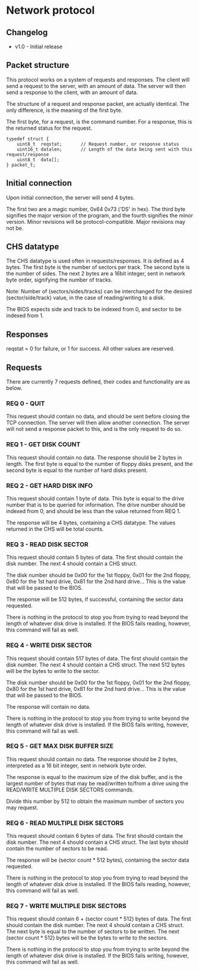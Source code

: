 # Network protocol

## Changelog

* v1.0 - Initial release

## Packet structure

This protocol works on a system of requests and responses. The client will send a request to the server, with an amount of data. The server will then send a response to the client, with an amount of data.

The structure of a request and response packet, are actually identical.
The only difference, is the meaning of the first byte.

The first byte, for a request, is the command number. For a response, this
is the returned status for the request.

```
typedef struct {
	uint8_t  reqstat;		// Request number, or response status
	uint16_t datalen;		// Length of the data being sent with this request/response
	uint8_t  data[];
} packet_t;
```

## Initial connection

Upon initial connection, the server will send 4 bytes.

The first two are a magic number, 0x64 0x73 ('DS' in hex).
The third byte signifies the major version of the program, and the fourth
signifies the minor version. Minor revisions will be protocol-compatible.
Major revisions may not be.

## CHS datatype

The CHS datatype is used often in requests/responses. It is defined as 4
bytes. The first byte is the number of sectors per track. The second byte
is the number of sides. The next 2 bytes are a 16bit integer, sent in
network byte order, signifying the number of tracks.

Note: Number of (sectors/sides/tracks) can be interchanged for the desired
(sector/side/track) value, in the case of reading/writing to a disk.

The BIOS expects side and track to be indexed from 0, and sector to be
indexed from 1.

## Responses

reqstat = 0 for failure, or 1 for success. All other values are reserved.

## Requests

There are currently 7 requests defined, their codes and functionality are as below.

### REQ 0 - QUIT

This request should contain no data, and should be sent before closing the
TCP connection. The server will then allow another connection. The server
will not send a response packet to this, and is the only request to do so.

### REQ 1 - GET DISK COUNT

This request should contain no data. The response should be 2 bytes in
length. The first byte is equal to the number of floppy disks present, and
the second byte is equal to the number of hard disks present.

### REQ 2 - GET HARD DISK INFO

This request should contain 1 byte of data. This byte is equal to the drive
number that is to be queried for information. The drive number should be
indexed from 0, and should be less than the value returned from REQ 1.

The response will be 4 bytes, containing a CHS datatype.
The values returned in the CHS will be total counts.

### REQ 3 - READ DISK SECTOR

This request should contain 5 bytes of data. The first should contain the
disk number. The next 4 should contain a CHS struct.

The disk number should be 0x00 for the 1st floppy, 0x01 for the 2nd floppy,
0x80 for the 1st hard drive, 0x81 for the 2nd hard drive...
This is the value that will be passed to the BIOS.

The response will be 512 bytes, if successful, containing the sector data
requested.

There is nothing in the protocol to stop you from trying to read beyond
the length of whatever disk drive is installed. If the BIOS fails reading,
however, this command will fail as well.

### REQ 4 - WRITE DISK SECTOR

This request should contain 517 bytes of data. The first should contain the
disk number. The next 4 should contain a CHS struct. The next 512 bytes
will be the bytes to write to the sector.

The disk number should be 0x00 for the 1st floppy, 0x01 for the 2nd floppy,
0x80 for the 1st hard drive, 0x81 for the 2nd hard drive...
This is the value that will be passed to the BIOS.

The response will contain no data.

There is nothing in the protocol to stop you from trying to write beyond
the length of whatever disk drive is installed. If the BIOS fails writing,
however, this command will fail as well.

### REQ 5 - GET MAX DISK BUFFER SIZE

This request should contain no data. The response should be 2 bytes,
interpreted as a 16 bit integer, sent in network byte order.

The response is equal to the maximum size of the disk buffer, and is the
largest number of bytes that may be read/written to/from a drive
using the READ/WRITE MULTIPLE DISK SECTORS commands.

Divide this number by 512 to obtain the maximum number of sectors you may
request.

### REQ 6 - READ MULTIPLE DISK SECTORS

This request should contain 6 bytes of data. The first should contain the
disk number. The next 4 should contain a CHS struct. The last byte should
contain the number of sectors to be read.

The response will be (sector count * 512 bytes), containing the sector data
requested.

There is nothing in the protocol to stop you from trying to read beyond
the length of whatever disk drive is installed. If the BIOS fails reading,
however, this command will fail as well.

### REQ 7 - WRITE MULTIPLE DISK SECTORS

This request should contain 6 + (sector count * 512) bytes of data. The
first should contain the disk number. The next 4 should contain a CHS
struct. The next byte is equal to the number of sectors to be written. The
next (sector count * 512) bytes will be the bytes to write to the sectors.

There is nothing in the protocol to stop you from trying to write beyond
the length of whatever disk drive is installed. If the BIOS fails writing,
however, this command will fail as well.